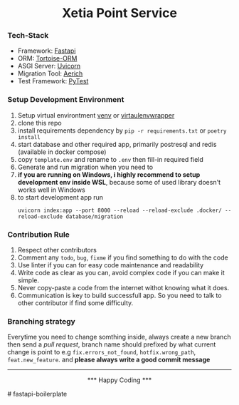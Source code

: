 <h1 align="center">Xetia Point Service</h1>

### Tech-Stack
- Framework: [Fastapi](https://fastapi.tiangolo.com/)
- ORM: [Tortoise-ORM](https://tortoise.github.io)
- ASGI Server: [Uvicorn](https://www.uvicorn.org/)
- Migration Tool: [Aerich](https://github.com/tortoise/aerich)
- Test Framework: [PyTest](https://docs.pytest.org/)

### Setup Development Environment
1. Setup virtual environtment [venv](https://docs.python.org/3/tutorial/venv.html) or [virtaulenvwrapper](https://virtualenvwrapper.readthedocs.io/en/latest/)
2. clone this repo
3. install requirements dependency by `pip -r requirements.txt` or `poetry install`
4. start database and other required app, primarily postresql and redis (available in docker compose)
5. copy `template.env` and rename to `.env` then fill-in required field
6. Generate and run migration when you need to
7. **if you are running on Windows, i highly recommend to setup development env inside WSL**, because some of used library doesn't works well in Windows
8. to start development app run
    ```shell
    uvicorn index:app --port 8000 --reload --reload-exclude .docker/ --reload-exclude database/migration
    ```

### Contribution Rule
1. Respect other contributors
2. Comment any `todo`, `bug`, `fixme` if you find something to do with the code
3. Use linter if you can for easy code maintenance and readability
4. Write code as clear as you can, avoid complex code if you can make it simple.
5. Never copy-paste a code from the internet withot knowing what it does.
6. Communication is key to build successfull app. So you need to talk to other contributor if find some difficulty.

### Branching strategy
Everytime you need to change somthing inside, always create a new branch then send a *pull request*, branch name should prefixed by what current change is point to e.g `fix.errors_not_found`, `hotfix.wrong_path`, `feat.new_feature`. and **please always write a good commit message**

---
<p align="center">*** Happy Coding ***</p>
# fastapi-boilerplate
